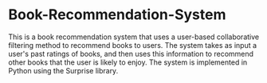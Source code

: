 # Book-Recommendation-System
This is a book recommendation system that uses a user-based collaborative filtering method to recommend books to users. The system takes as input a user's past ratings of books, and then uses this information to recommend other books that the user is likely to enjoy.  The system is implemented in Python using the Surprise library. 
